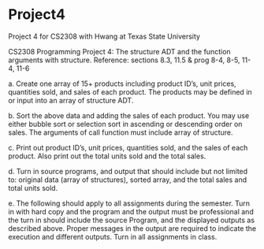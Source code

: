 # Project4
Project 4 for CS2308 with Hwang at Texas State University

CS2308 
Programming Project 4: The structure ADT and the function arguments with structure.
Reference: sections 8.3, 11.5 & prog 8-4, 8-5, 11-4, 11-6

a.	Create one array of 15+ products including product ID’s, unit 
prices, quantities sold, and sales of each product. The products may be defined in or input into an array of structure ADT.  

b.	Sort the above data and adding the sales of each product. You may use either bubble sort or selection sort in ascending or descending order on sales. The arguments of call function must include array of structure. 

c.	Print out product ID’s, unit prices, quantities sold, and the sales of each product. Also print out the total units sold and the total sales. 

d.	Turn in source programs, and output that should include but not
limited to: original data (array of structures), sorted array, and the total sales and total units sold.


e.	The following should apply to all assignments during the semester.
Turn in with hard copy and the program and the output must be professional and the turn in should include the source Program, and the displayed outputs as described above. Proper messages in the output are required to indicate the execution and different outputs. Turn in all assignments in class. 
